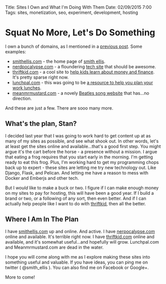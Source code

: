 Title: Sites I Own and What I'm Doing With Them
Date: 02/09/2015 7:00
Tags: sites, monetization, seo, experiment, development, hosting

# Squat No More, Let's Do Something

I own a bunch of domains, as I mentioned in a [previous post](http://smithellis.com/2014/12/domains/ "Domains I Own").  Some examples:

* [smithellis.com][1] - the home page of [smith ellis][1].
* [nerdpocalypse.com][2] - a floundering [tech site][2] that should be awesome.
* [thriftkid.com][3] - a cool site to [help kids learn about money and finance][3].  It's pretty sparse right now.
* [lunchpal.com][4] - this was going to be [a resource to help you plan your work lunches][4].
* [meanmrmustard.com][5] - a novely [Beatles song website][5] that has...no direction.

And these are just a few.  There are sooo many more.

## What's the plan, Stan?

I decided last year that I was going to work hard to get content up at as many of my sites as possible, and see what shook out.  In other words, let's at least get the sites online and available...that's a good first step.  You might argue it's the cart before the horse - a presence without a mission.  I argue that eating a frog requires that you start early in the morning.  I'm getting ready to eat this frog.  Plus, I'm working hard to get my programming chops back up to expert - these sites are letting me try new technology out.  Like Django, Flask, and Pelican.  And letting me have a reason to mess with Docker and Emberjs and other tech.

But I *would* like to make a buck or two.  I figure if I can make enough money on my sites to pay for hosting, this will have been a good year. If I build a brand or two, or a following of any sort, then even better.  And if I can actually help people like I want to do with [thriftkid][3], then all the better.

## Where I Am In The Plan

I have [smithellis.com][1] up and online.  And active.  I have [nerpocalypse.com][2] online and available.  It's terrible right now.  I have [thriftkid.com][3] online and available, and it's somewhat useful...and hopefully will grow.  Lunchpal.com and Meanmrmustard.com are dead in the water.

I hope you will come along with me as I explore making these sites into something useful and valuable.  If you have ideas, you can ping me on twitter ( @smith_ellis ).  You can also find me on Facebook or Google+.

More to come!

[1]: http://smithellis.com/	"Smith Ellis"
[2]: http://nerdpocalypse.com/	"Nerdpocalypse"
[3]: http://thriftkid.com/	"ThriftKid"
[4]: http://lunchpal.com/	"LunchPal"
[5]: http://meanmurmustard.com/	"MeanMrMustard"

